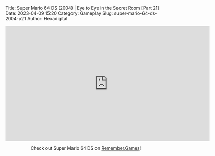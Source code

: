 Title: Super Mario 64 DS (2004) | Eye to Eye in the Secret Room [Part 21]
Date: 2023-04-09 15:20
Category: Gameplay
Slug: super-mario-64-ds-2004-p21
Author: Hexadigital

<center><iframe src="https://www.youtube.com/embed/13gI4Wsmk14?feature=oembed" allow="accelerometer; autoplay; encrypted-media; gyroscope; picture-in-picture" width="640" height="360" frameborder="0"></iframe>

Check out Super Mario 64 DS on [Remember.Games](https://remember.games/game/2250/super-mario-64-ds/)!</center>